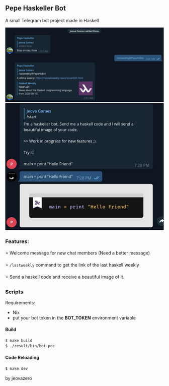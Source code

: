 ## Pepe Haskeller Bot

A small Telegram bot project made in Haskell

<div align="center">
    <img src="./doc/demo.jpg" />
    <img src="./doc/code.jpg" />
</div>

### Features:

⭐ Welcome message for new chat members (Need a better message)

⭐ `/lastweekly` command to get the link of the last haskell weekly

⭐ Send a haskell code and receive a beautiful image of it.

### Scripts

Requirements:
- Nix
- put your bot token in the **BOT_TOKEN** environment variable

#### Build
```sh
$ make build
$ ./result/bin/bot-poc
```

#### Code Reloading
```sh
$ make dev
```

by jeovazero
